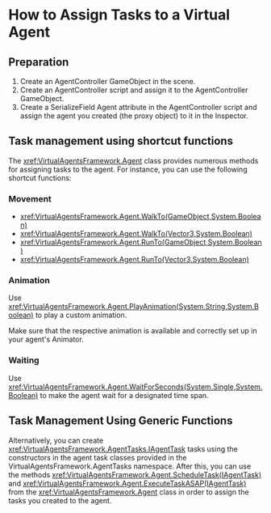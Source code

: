 # How to Assign Tasks to a Virtual Agent

## Preparation

1. Create an AgentController GameObject in the scene.
2. Create an AgentController script and assign it to the AgentController GameObject.
3. Create a SerializeField Agent attribute in the AgentController script and assign the agent you created (the proxy object) to it in the Inspector.

## Task management using shortcut functions

The <xref:VirtualAgentsFramework.Agent> class provides numerous methods for assigning tasks to the agent.
For instance, you can use the following shortcut functions:

### Movement

- <xref:VirtualAgentsFramework.Agent.WalkTo(GameObject,System.Boolean)>
- <xref:VirtualAgentsFramework.Agent.WalkTo(Vector3,System.Boolean)>
- <xref:VirtualAgentsFramework.Agent.RunTo(GameObject,System.Boolean)>
- <xref:VirtualAgentsFramework.Agent.RunTo(Vector3,System.Boolean)>

### Animation

Use <xref:VirtualAgentsFramework.Agent.PlayAnimation(System.String,System.Boolean)> to play a custom animation.

Make sure that the respective animation is available and correctly set up in your agent's Animator.

### Waiting

Use <xref:VirtualAgentsFramework.Agent.WaitForSeconds(System.Single,System.Boolean)> to make the agent wait for a designated time span.

## Task Management Using Generic Functions

Alternatively, you can create <xref:VirtualAgentsFramework.AgentTasks.IAgentTask> tasks using the constructors in the agent task classes provided in the VirtualAgentsFramework.AgentTasks namespace.
After this, you can use the methods <xref:VirtualAgentsFramework.Agent.ScheduleTask(IAgentTask)> and <xref:VirtualAgentsFramework.Agent.ExecuteTaskASAP(IAgentTask)> from the <xref:VirtualAgentsFramework.Agent> class in order to assign the tasks you created to the agent.